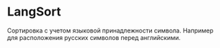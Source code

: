 # LangSort
Сортировка с учетом языковой принадлежности символа. Например для расположения русских символов перед английскими.
